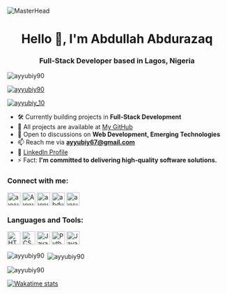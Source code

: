![MasterHead](https://qrangers.com/wp-content/uploads/2021/09/Banner-Introduction-to-3D-Animation.png)

<h1 align="center">Hello 👋, I'm Abdullah Abdurazaq</h1>
<h3 align="center">Full-Stack Developer based in Lagos, Nigeria</h3>

<p align="left"> <img src="https://komarev.com/ghpvc/?username=ayyubiy90&label=Profile%20Views&color=0e75b6&style=flat" alt="ayyubiy90" /> </p>

<p align="left"> <a href="https://github.com/ryo-ma/github-profile-trophy"><img src="https://github-profile-trophy.vercel.app/?username=ayyubiy90" alt="ayyubiy90" /></a> </p>

<p align="left"> <a href="https://twitter.com/ayyubiy_10" target="blank"><img src="https://img.shields.io/twitter/follow/ayyubiy_10?logo=twitter&style=for-the-badge" alt="ayyubiy_10" /></a> </p>

- 🛠️ Currently building projects in **Full-Stack Development**
- 📖 All projects are available at [My GitHub](https://github.com/Ayyubiy90)
- 💬 Open to discussions on **Web Development, Emerging Technologies**
- 📫 Reach me via **ayyubiy67@gmail.com**
- 📄 [LinkedIn Profile](www.linkedin.com/in/abdullah-abdurazaq-2940b7260)
- ⚡ Fact: **I'm committed to delivering high-quality software solutions.**

<h3 align="left">Connect with me:</h3>
<p align="left">
<a href="https://instagram.com/ayyubiy_10" target="blank"><img align="center" src="https://cdn-icons-png.flaticon.com/512/733/733614.png" alt="ayyubiy_10" height="30" width="30" /></a>
<a href="https://www.facebook.com/Ayyubiy90" target="blank"><img align="center" src="https://cdn-icons-png.flaticon.com/512/733/733547.png" alt="Ayyubiy90" height="30" width="30" /></a>
<a href="https://twitter.com/ayyubiy_10" target="blank"><img align="center" src="https://cdn-icons-png.flaticon.com/512/733/733579.png" alt="ayyubiy_10" height="30" width="30" /></a>
<a href="https://www.linkedin.com/in/abdullah-abdurazaq-2940b7260" target="blank"><img align="center" src="https://cdn-icons-png.flaticon.com/512/174/174857.png" alt="abdullah-abdurazaq-2940b7260" height="30" width="30" /></a>
<a href="https://discord.com/users/ayyubiy_123" target="blank"><img align="center" src="https://cdn-icons-png.flaticon.com/512/906/906361.png" alt="ayyubiy_123" height="30" width="30" /></a>
</p>

<h3 align="left">Languages and Tools:</h3>
<p align="left">
<img src="https://cdn-icons-png.flaticon.com/512/226/226777.png" alt="HTML5" height="30" width="30"/>
<img src="https://cdn-icons-png.flaticon.com/512/732/732190.png" alt="CSS3" height="30" width="30"/>
<img src="https://cdn-icons-png.flaticon.com/512/919/919828.png" alt="JavaScript" height="30" width="30"/>
<img src="https://cdn-icons-png.flaticon.com/512/919/919851.png" alt="Python" height="30" width="30"/>
<img src="https://cdn-icons-png.flaticon.com/512/919/919836.png" alt="Java" height="30" width="30"/>
<!-- Add more icons as per your skill set -->
</p>

<p><img align="left" src="https://github-readme-stats.vercel.app/api/top-langs?username=ayyubiy90&show_icons=true&locale=en&layout=compact" alt="ayyubiy90" /></p>

<p>&nbsp;<img align="center" src="https://github-readme-stats.vercel.app/api?username=ayyubiy90&show_icons=true&locale=en" alt="ayyubiy90" /></p>

<p><img align="center" src="https://github-readme-streak-stats.herokuapp.com/?user=ayyubiy90&" alt="ayyubiy90" /></p>

[![Wakatime stats](https://github-readme-stats.vercel.app/api/wakatime?username=Ayyubiy90)](https://github.com/anuraghazra/github-readme-stats)
